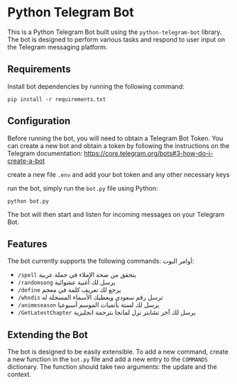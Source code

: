 # Python Telegram Bot

This is a Python Telegram Bot built using the `python-telegram-bot` library. The bot is designed to perform various tasks and respond to user input on the Telegram messaging platform.

## Requirements

Install bot dependencies by running the following command:

```
pip install -r requirements.txt
```

## Configuration

Before running the bot, you will need to obtain a Telegram Bot Token. You can create a new bot and obtain a token by following the instructions on the Telegram documentation: https://core.telegram.org/bots#3-how-do-i-create-a-bot

create a new file `.env` and add your bot token and any other necessary keys

run the bot, simply run the `bot.py` file using Python:

```
python bot.py
```

The bot will then start and listen for incoming messages on your Telegram Bot.

## Features

The bot currently supports the following commands:
أوامر البوت:

- `/spell` يتحقق من صحة الإملاء في جملة عربية
- `/randomsong` يرسل لك أغنية عشوائية
- `/define` يرجع لك تعريف كلمة في معجم
- `/whodis` ترسل رقم سعودي ويعطيك الأسماء المسجلة له
- `/animeseason` يرسل لك لستة بأنميات الموسم أسبوعيا
- `/GetLatestChapter` يرسل لك آخر تشابتر نزل لمانجا بترجمة انجليزية

## Extending the Bot

The bot is designed to be easily extensible. To add a new command, create a new function in the `bot.py` file and add a new entry to the `COMMANDS` dictionary. The function should take two arguments: the update and the context.
